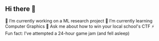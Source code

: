 ## Hi there 👋

<!--
**AnonymousFood/AnonymousFood** is a ✨ _special_ ✨ repository because its `README.md` (this file) appears on your GitHub profile.

Here are some ideas to get you started:

- 🔭 I’m currently working on ...
- 🌱 I’m currently learning ...
- 👯 I’m looking to collaborate on ...
- 🤔 I’m looking for help with ...
- 💬 Ask me about ...
- 📫 How to reach me: ...
- 😄 Pronouns: ...
- ⚡ Fun fact: ...
-->

🔭 I’m currently working on a ML research project
🌱 I’m currently learning Computer Graphics
💬 Ask me about how to win your local school's CTF
⚡ Fun fact: I've attempted a 24-hour game jam (and fell asleep)
